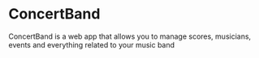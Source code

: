 # ConcertBand
ConcertBand is a web app that allows you to manage scores, musicians, events  and everything related to your music band
